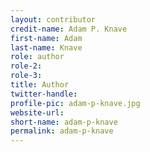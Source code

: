 ```yaml
---
layout: contributor
credit-name: Adam P. Knave
first-name: Adam
last-name: Knave
role: author
role-2:
role-3:
title: Author
twitter-handle:
profile-pic: adam-p-knave.jpg
website-url:
short-name: adam-p-knave
permalink: adam-p-knave
---
```

